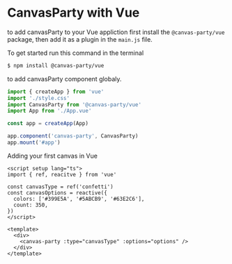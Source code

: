 # CanvasParty with Vue

to add canvasParty to your Vue appliction first install the `@canvas-party/vue` package, then
add it as a plugin in the `main.js` file.

To get started run this command in the terminal

```bash
$ npm install @canvas-party/vue
```

to add canvasParty component globaly.

```js
import { createApp } from 'vue'
import './style.css'
import CanvasParty from '@canvas-party/vue'
import App from './App.vue'

const app = createApp(App)

app.component('canvas-party', CanvasParty)
app.mount('#app')
```

Adding your first canvas in Vue

```vue
<script setup lang="ts">
import { ref, reacitve } from 'vue'

const canvasType = ref('confetti')
const canvasOptions = reactive({
  colors: ['#399E5A', '#5ABCB9', '#63E2C6'],
  count: 350,
})
</script>

<template>
  <div>
    <canvas-party :type="canvasType" :options="options" />
  </div>
</template>
```
